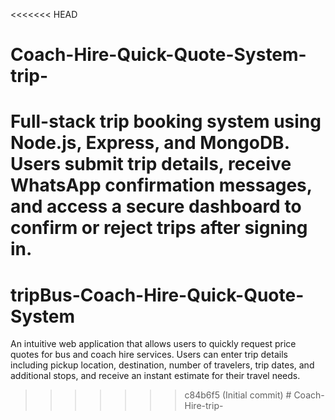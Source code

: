 <<<<<<< HEAD
# Coach-Hire-Quick-Quote-System-trip-
Full-stack trip booking system using Node.js, Express, and MongoDB. Users submit trip details, receive WhatsApp confirmation messages, and access a secure dashboard to confirm or reject trips after signing in.
=======
# tripBus-Coach-Hire-Quick-Quote-System
An intuitive web application that allows users to quickly request price quotes for bus and coach hire services. Users can enter trip details including pickup location, destination, number of travelers, trip dates, and additional stops, and receive an instant estimate for their travel needs.
>>>>>>> c84b6f5 (Initial commit)
#   C o a c h - H i r e - t r i p -  
 